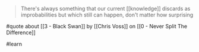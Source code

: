 > There's always something that our current [[knowledge]] discards as improbabilities but which still can happen, don't matter how surprising

#quote about [[3 - Black Swan]] by [[Chris Voss]] on [[0 - Never Split The Difference]]

#learn